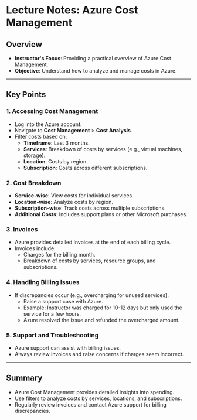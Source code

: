# Lecture Notes: Azure Cost Management

## Overview
- **Instructor's Focus**: Providing a practical overview of Azure Cost Management.
- **Objective**: Understand how to analyze and manage costs in Azure.

---

## Key Points

### 1. **Accessing Cost Management**
   - Log into the Azure account.
   - Navigate to **Cost Management** > **Cost Analysis**.
   - Filter costs based on:
     - **Timeframe**: Last 3 months.
     - **Services**: Breakdown of costs by services (e.g., virtual machines, storage).
     - **Location**: Costs by region.
     - **Subscription**: Costs across different subscriptions.

### 2. **Cost Breakdown**
   - **Service-wise**: View costs for individual services.
   - **Location-wise**: Analyze costs by region.
   - **Subscription-wise**: Track costs across multiple subscriptions.
   - **Additional Costs**: Includes support plans or other Microsoft purchases.

### 3. **Invoices**
   - Azure provides detailed invoices at the end of each billing cycle.
   - Invoices include:
     - Charges for the billing month.
     - Breakdown of costs by services, resource groups, and subscriptions.

### 4. **Handling Billing Issues**
   - If discrepancies occur (e.g., overcharging for unused services):
     - Raise a support case with Azure.
     - Example: Instructor was charged for 10-12 days but only used the service for a few hours.
     - Azure resolved the issue and refunded the overcharged amount.

### 5. **Support and Troubleshooting**
   - Azure support can assist with billing issues.
   - Always review invoices and raise concerns if charges seem incorrect.

---

## Summary
- Azure Cost Management provides detailed insights into spending.
- Use filters to analyze costs by services, locations, and subscriptions.
- Regularly review invoices and contact Azure support for billing discrepancies.
